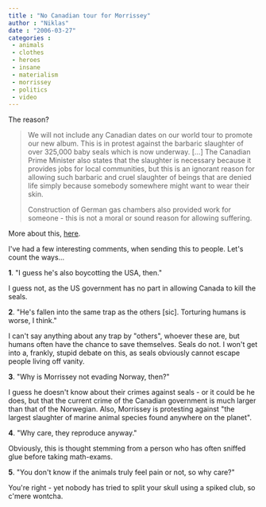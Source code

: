 ```yaml
---
title : "No Canadian tour for Morrissey"
author : "Niklas"
date : "2006-03-27"
categories : 
 - animals
 - clothes
 - heroes
 - insane
 - materialism
 - morrissey
 - politics
 - video
---
```


The reason?

> We will not include any Canadian dates on our world tour to promote our new album. This is in protest against the barbaric slaughter of over 325,000 baby seals which is now underway. \[...\] The Canadian Prime Minister also states that the slaughter is necessary because it provides jobs for local communities, but this is an ignorant reason for allowing such barbaric and cruel slaughter of beings that are denied life simply because somebody somewhere might want to wear their skin.
> 
> Construction of German gas chambers also provided work for someone - this is not a moral or sound reason for allowing suffering.

More about this, [here](http://true-to-you.net/morrissey_news_060327_02).

I've had a few interesting comments, when sending this to people. Let's count the ways...

**1**. "I guess he's also boycotting the USA, then."

I guess not, as the US government has no part in allowing Canada to kill the seals.

**2**. "He's fallen into the same trap as the others \[sic\]. Torturing humans is worse, I think."

I can't say anything about any trap by "others", whoever these are, but humans often have the chance to save themselves. Seals do not. I won't get into a, frankly, stupid debate on this, as seals obviously cannot escape people living off vanity.

**3**. "Why is Morrissey not evading Norway, then?"

I guess he doesn't know about their crimes against seals - or it could be he does, but that the current crime of the Canadian government is much larger than that of the Norwegian. Also, Morrissey is protesting against "the largest slaughter of marine animal species found anywhere on the planet".

**4**. "Why care, they reproduce anyway."

Obviously, this is thought stemming from a person who has often sniffed glue before taking math-exams.

**5**. "You don't know if the animals truly feel pain or not, so why care?"

You're right - yet nobody has tried to split your skull using a spiked club, so c'mere wontcha.
